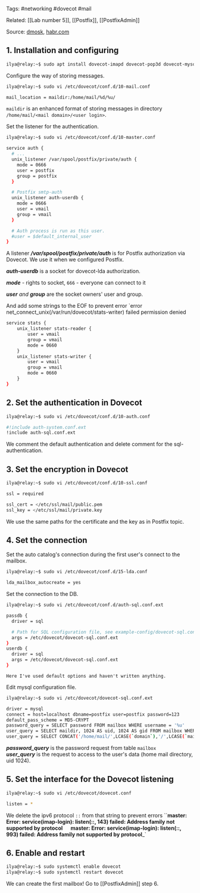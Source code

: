 Tags: #networking #dovecot #mail 

Related: [[Lab number 5]], [[Postfix]], [[PostfixAdmin]]

Source: [dmosk](https://www.dmosk.ru/instruktions.php?object=mailserver-ubuntu), [habr.com](https://habr.com/ru/post/258279/)


## 1. Installation and configuring 

```bash
ilya@relay:~$ sudo apt install dovecot-imapd dovecot-pop3d dovecot-mysql
```

Configure the way of storing messages.

```bash
ilya@relay:~$ sudo vi /etc/dovecot/conf.d/10-mail.conf 

mail_location = maildir:/home/mail/%d/%u/
```

`maildir` is an enhanced format of storing messages in directory `/home/mail/<mail domain>/<user login>`.

Set the listener for the authentication.
```bash
ilya@relay:~$ sudo vi /etc/dovecot/conf.d/10-master.conf 

service auth {
  # ...
  unix_listener /var/spool/postfix/private/auth {
    mode = 0666
    user = postfix
    group = postfix
  }

  # Postfix smtp-auth
  unix_listener auth-userdb {
    mode = 0666
    user = vmail
    group = vmail
  }

  # Auth process is run as this user.
  #user = $default_internal_user
}

```

A listener _**/var/spool/postfix/private/auth**_ is for Postfix authorization via Dovecot. We use it when we configured Postfix.

_**auth-userdb**_ is a socket for dovecot-lda authorization.

_**mode**_ - rights to socket, `666` - everyone can connect to it

_**user** and **group**_ are the socket owners' user and group. 

And add some strings to the EOF to prevent error `error net_connect_unix(/var/run/dovecot/stats-writer) failed permission denied
```bash
service stats {  
    unix_listener stats-reader {  
        user = vmail  
        group = vmail  
        mode = 0660  
    }  
    unix_listener stats-writer {  
        user = vmail  
        group = vmail  
        mode = 0660  
    }  
}
```

## 2. Set the authentication in Dovecot
```Bash
ilya@relay:~$ sudo vi /etc/dovecot/conf.d/10-auth.conf

#!include auth-system.conf.ext
!include auth-sql.conf.ext
```
We comment the default authentication and delete comment for the sql-authentication. 

## 3. Set the encryption in Dovecot

```bash
ilya@relay:~$ sudo vi /etc/dovecot/conf.d/10-ssl.conf 

ssl = required

ssl_cert = </etc/ssl/mail/public.pem
ssl_key = </etc/ssl/mail/private.key
```
We use the same paths for the certificate and the key as in Postfix topic.


## 4. Set the connection
Set the auto catalog's connection during the first user's connect to the mailbox. 
```bash
ilya@relay:~$ sudo vi /etc/dovecot/conf.d/15-lda.conf

lda_mailbox_autocreate = yes
```

Set the connection to the DB.
```bash
ilya@relay:~$ sudo vi /etc/dovecot/conf.d/auth-sql.conf.ext 

passdb {
  driver = sql

  # Path for SQL configuration file, see example-config/dovecot-sql.conf.ext
  args = /etc/dovecot/dovecot-sql.conf.ext
}
userdb {
  driver = sql
  args = /etc/dovecot/dovecot-sql.conf.ext
}
```
	Here I've used default options and haven't written anything.

Edit mysql configuration file.
```bash
ilya@relay:~$ sudo vi /etc/dovecot/dovecot-sql.conf.ext 

driver = mysql
connect = host=localhost dbname=postfix user=postfix password=123
default_pass_scheme = MD5-CRYPT
password_query = SELECT password FROM mailbox WHERE username = '%u'
user_query = SELECT maildir, 1024 AS uid, 1024 AS gid FROM mailbox WHERE username = '%u'
user_query = SELECT CONCAT('/home/mail/',LCASE(`domain`),'/',LCASE(`maildir`)), 1024 AS uid, 1024 AS gid FROM mailbox WHERE username = '%u'
```
_**password_query**_ is the password request from table `mailbox`  
_**user_query**_ is the request to access to the user's data (home mail directory, uid 1024).

## 5. Set the interface for the Dovecot listening
```bash
ilya@relay:~$ sudo vi /etc/dovecot/dovecot.conf 

listen = *
```
We delete the ipv6 protocol `::` from that string to prevent errors
``**master: Error: service(imap-login): listen(::, 143) failed: Address family not supported by protocol`  
`master: Error: service(imap-login): listen(::, 993) failed: Address family not supported by protocol**_`

## 6. Enable and restart 
```bash
ilya@relay:~$ sudo systemctl enable dovecot
ilya@relay:~$ sudo systemctl restart dovecot
```

We can create the first mailbox! Go to [[PostfixAdmin]] step 6.